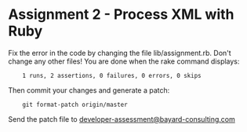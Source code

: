 # Assignment 2 - Process XML with Ruby

Fix the error in the code by changing the file lib/assignment.rb.
Don't change any other files! You are done when the rake command
displays:

        1 runs, 2 assertions, 0 failures, 0 errors, 0 skips

Then commit your changes and generate a patch:

        git format-patch origin/master

Send the patch file to developer-assessment@bayard-consulting.com

